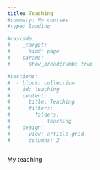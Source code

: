 ```yaml
---
title: Teaching
#summary: My courses
#type: landing

#cascade:
#  - _target:
#      kind: page
#    params:
#      show_breadcrumb: true

#sections:
#  - block: collection
#    id: teaching
#    content:
#      title: Teaching
#      filters:
#        folders:
#          - teaching
#    design:
#      view: article-grid
#      columns: 2
---
```


My teaching
